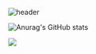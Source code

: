 ![header](https://capsule-render.vercel.app/api?type=slice&color=gradient&text=%20InSuChoi%20%20&height=200&fontSize=100)

![Anurag's GitHub stats](https://github-readme-stats.vercel.app/api?username=dlstn4509&show_icons=true&theme=dark)

<img src="https://img.shields.io/badge/Node.js-배경색?style=Node.js&logo=Node.js&logoColor=#339933"/>
